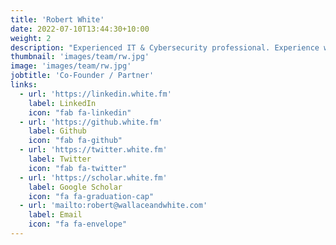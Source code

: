 ```yaml
---
title: 'Robert White'
date: 2022-07-10T13:44:30+10:00
weight: 2
description: "Experienced IT & Cybersecurity professional. Experience working with some of the world's most demanding IT environments, including Fortune 100 / Global 2000 companies, offering world-class endpoint management and cybersecurity solutions. Skilled in ensuring organizations can make confident and data-driven decisions, operate efficiently, and remain resilient against disruption."
thumbnail: 'images/team/rw.jpg'
image: 'images/team/rw.jpg'
jobtitle: 'Co-Founder / Partner'
links:
  - url: 'https://linkedin.white.fm'
    label: LinkedIn
    icon: "fab fa-linkedin"
  - url: 'https://github.white.fm'
    label: Github
    icon: "fab fa-github"
  - url: 'https://twitter.white.fm'
    label: Twitter
    icon: "fab fa-twitter"
  - url: 'https://scholar.white.fm'
    label: Google Scholar
    icon: "fa fa-graduation-cap"
  - url: 'mailto:robert@wallaceandwhite.com'
    label: Email
    icon: "fa fa-envelope"
---
```

